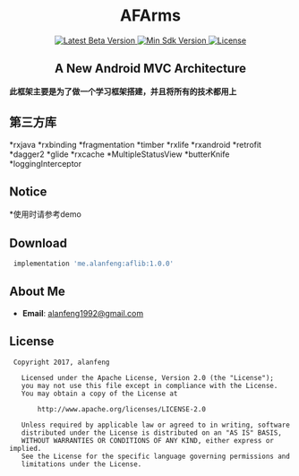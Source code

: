 <h1 align="center">AFArms</h1>

<p align="center">
   <a href="https://bintray.com/jessyancoding/maven/MVPArt/2.4.1/link">
    <img src="https://img.shields.io/badge/Jcenter-v1.0.0-brightgreen.svg?style=flat-square" alt="Latest Beta Version" />
  </a>
  <a href="https://developer.android.com/about/versions/android-4.2.html">
    <img src="https://img.shields.io/badge/API-14%2B-blue.svg?style=flat-square" alt="Min Sdk Version" />
  </a>
  <a href="http://www.apache.org/licenses/LICENSE-2.0">
    <img src="http://img.shields.io/badge/License-Apache%202.0-blue.svg?style=flat-square" alt="License" />
  </a>
</p>

<h2 align="center">A New Android MVC Architecture</h2>

**此框架主要是为了做一个学习框架搭建，并且将所有的技术都用上**


## 第三方库
*rxjava
*rxbinding
*fragmentation
*timber
*rxlife
*rxandroid
*retrofit
*dagger2
*glide
*rxcache
*MultipleStatusView
*butterKnife
*loggingInterceptor


## Notice
*使用时请参考demo

## Download
``` gradle
 implementation 'me.alanfeng:aflib:1.0.0'

```

## About Me
* **Email**: <alanfeng1992@gmail.com>

## License
```
 Copyright 2017, alanfeng

   Licensed under the Apache License, Version 2.0 (the "License");
   you may not use this file except in compliance with the License.
   You may obtain a copy of the License at

       http://www.apache.org/licenses/LICENSE-2.0

   Unless required by applicable law or agreed to in writing, software
   distributed under the License is distributed on an "AS IS" BASIS,
   WITHOUT WARRANTIES OR CONDITIONS OF ANY KIND, either express or implied.
   See the License for the specific language governing permissions and
   limitations under the License.
```
